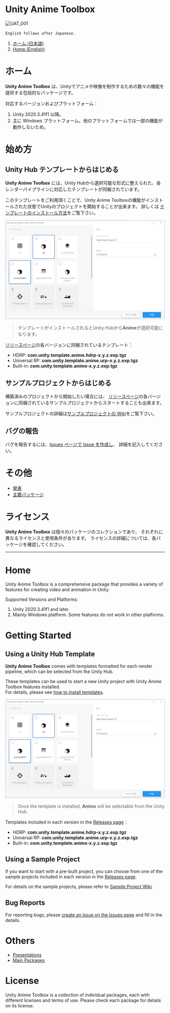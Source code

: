 # **Unity Anime Toolbox**
![UAT_001](https://user-images.githubusercontent.com/2647923/206098409-f8e32398-e886-4ad9-9925-7b6691b1772b.png)

```
English follows after Japanese.
```

1. [ホーム (日本語)](#ホーム)
1. [Home (English)](#home)

# ホーム

**Unity Anime Toolbox** は、Unityでアニメや映像を制作するための数々の機能を提供する包括的なパッケージです。

対応するバージョンおよびプラットフォーム：
1. Unity 2020.3.41f1 以降。
1. 主に Windows プラットフォーム。他のプラットフォームでは一部の機能が動作しないため。

# **始め方**

## **Unity Hub テンプレートからはじめる**

**Unity Anime Toolbox** には、Unity Hubから選択可能な形式に整えられた、各レンダーパイプラインに対応したテンプレートが同梱されています。

このテンプレートをご利用頂くことで、Unity Anime Toolboxの機能がインストールされた状態でUnityのプロジェクトを開始することが出来ます。
詳しくは [テンプレートのインストール方法](../../wiki/テンプレートのインストール方法)をご覧下さい。

![](Images/UnityHub.png)

> テンプレートがインストールされるとUnity Hubから**Anime**が選択可能になります。

[リリースページ](../../releases)の各バージョンに同梱されているテンプレート：
- HDRP: **com.unity.template.anime.hdrp-x.y.z.exp.tgz** 
- Universal RP: **com.unity.template.anime.urp-x.y.z.exp.tgz**
- Built-in: **com.unity.template.anime-x.y.z.exp.tgz**

## **サンプルプロジェクトからはじめる**

構築済みのプロジェクトから開始したい場合には、
[リリースページ](../../releases)の各バージョンに同梱されているサンプルプロジェクトからスタートすることも出来ます。

サンプルプロジェクトの詳細は[サンプルプロジェクトの Wiki](../../wiki/サンプルプロジェクト)をご覧下さい。

## バグの報告

バグを報告するには、[Issues ページで Issue を作成し](/../../issues/new?assignees=&labels=&template=bug_report.md&title=)、
詳細を記入してください。

# その他

* [発表](../../wiki/発表)
* [主要パッケージ](../../wiki/主要パッケージ)

# ライセンス

**Unity Anime Toolbox** は個々のパッケージのコレクションであり、
それぞれに異なるライセンスと使用条件があります。 ライセンスの詳細については、各パッケージを確認してください。

--- 

# Home

Unity Anime Toolbox is a comprehensive package that provides a variety of features for creating video and animation in Unity.

Supported Versions and Platforms:
1. Unity 2020.3.41f1 and later.
1. Mainly Windows platform. Some features do not work in other platforms.


# **Getting Started**

## **Using a Unity Hub Template**

**Unity Anime Toolbox** comes with templates formatted for each render pipeline, which can be selected from the Unity Hub.

These templates can be used to start a new Unity project with Unity Anime Toolbox features installed.  
For details, please see [how to install templates](../../wiki/How-to-Install-Templates).

![](Images/UnityHub.png)

> Once the template is installed, **Anime** will be selectable from the Unity Hub.

Templates included in each version in the [Releases page](../../releases)：
- HDRP: **com.unity.template.anime.hdrp-x.y.z.exp.tgz**
- Universal RP: **com.unity.template.anime.urp-x.y.z.exp.tgz**
- Built-in: **com.unity.template.anime-x.y.z.exp.tgz**


## **Using a Sample Project**
If you want to start with a pre-built project, 
you can choose from one of the sample projects included in each version in the [Releases page](../../releases).

For details on the sample projects, please refer to [Sample Project Wiki](../../wiki/Sample-Projects).

## Bug Reports 

For reporting bugs, please [create an issue on the Issues page](/../../issues/new?assignees=&labels=&template=bug_report.md&title=) 
and fill in the details.

# Others

* [Presentations](../../wiki/Presentations)
* [Main Packages](../../wiki/Main-Packages)

# License

Unity Anime Toolbox is a collection of individual packages, 
each with different licenses and terms of use. Please check each package for details on its license.

